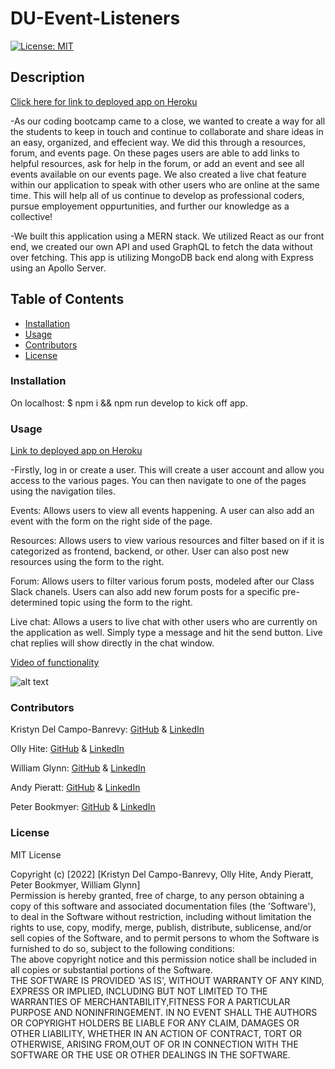 # DU-Event-Listeners

[![License: MIT](https://img.shields.io/badge/License-MIT-yellow.svg)](https://opensource.org/licenses/MIT)

## Description

[Click here for link to deployed app on Heroku](https://du-event-listeners.herokuapp.com/)

-As our coding bootcamp came to a close, we wanted to create a way for all the students to keep in touch and continue to collaborate and share ideas in an easy, organized, and effecient way. We did this through a resources, forum, and events page. On these pages users are able to add links to helpful resources, ask for help in the forum, or add an event and see all events available on our events page. We also created a live chat feature within our application to speak with other users who are online at the same time. This will help all of us continue to develop as professional coders, pursue employement oppurtunities, and further our knowledge as a collective!

-We built this application using a MERN stack. We utilized React as our front end, we created our own API and used GraphQL to fetch the data without over fetching. This app is utilizing MongoDB back end along with Express using an Apollo Server.

## Table of Contents

- [Installation](#installation)
- [Usage](#usage)
- [Contributors](#contributors)
- [License](#license)

### Installation

On localhost: $ npm i && npm run develop to kick off app.

### Usage

[Link to deployed app on Heroku](https://du-event-listeners.herokuapp.com/)

-Firstly, log in or create a user. This will create a user account and allow you access to the various pages. You can then navigate to one of the pages using the navigation tiles.

Events: Allows users to view all events happening. A user can also add an event with the form on the right side of the page.

Resources: Allows users to view various resources and filter based on if it is categorized as frontend, backend, or other. User can also post new resources using the form to the right.

Forum: Allows users to filter various forum posts, modeled after our Class Slack chanels. Users can also add new forum posts for a specific pre-determined topic using the form to the right.

Live chat: Allows a users to live chat with other users who are currently on the application as well. Simply type a message and hit the send button. Live chat replies will show directly in the chat window.

[Video of functionality](https://drive.google.com/file/d/1aM03f2XXqSeHzVfESaw7nIeB9Jc0qvVP/view)

![alt text](Assets/Event-Listeners.gif)

### Contributors

Kristyn Del Campo-Banrevy: [GitHub](https://github.com/MinnieAkuma199) & [LinkedIn](https://www.linkedin.com/in/kristyn-del-campo-banrevy-8060b2197/)

Olly Hite: [GitHub](https://github.com/ollyhite) & [LinkedIn](https://www.linkedin.com/in/pei-yun-hite-29a3b49a/)

William Glynn: [GitHub](https://github.com/ruxpin86) & [LinkedIn](https://www.linkedin.com/in/william-ted-glynn-71b269125)

Andy Pieratt: [GitHub](https://github.com/andypieratt) & [LinkedIn](https://www.linkedin.com/in/andrew-pieratt/)

Peter Bookmyer: [GitHub](https://github.com/PeterBookmyer) & [LinkedIn](https://www.linkedin.com/in/peter-bookmyer-60a77144/)

### License

MIT License

Copyright (c) [2022] [Kristyn Del Campo-Banrevy, Olly Hite, Andy Pieratt, Peter Bookmyer, William Glynn]<br /> Permission is hereby granted, free of charge, to any person obtaining a copy of this software and associated documentation files (the 'Software'), to deal in the Software without restriction, including without limitation the rights to use, copy, modify, merge, publish, distribute, sublicense, and/or sell copies of the Software, and to permit persons to whom the Software is furnished to do so, subject to the following conditions:<br />The above copyright notice and this permission notice shall be included in all copies or substantial portions of the Software.<br />THE SOFTWARE IS PROVIDED 'AS IS', WITHOUT WARRANTY OF ANY KIND, EXPRESS OR IMPLIED, INCLUDING BUT NOT LIMITED TO THE WARRANTIES OF MERCHANTABILITY,FITNESS FOR A PARTICULAR PURPOSE AND NONINFRINGEMENT. IN NO EVENT SHALL THE AUTHORS OR COPYRIGHT HOLDERS BE LIABLE FOR ANY CLAIM, DAMAGES OR OTHER LIABILITY, WHETHER IN AN ACTION OF CONTRACT, TORT OR OTHERWISE, ARISING FROM,OUT OF OR IN CONNECTION WITH THE SOFTWARE OR THE USE OR OTHER DEALINGS IN THE SOFTWARE.
